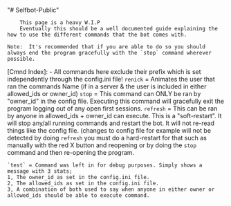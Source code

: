 "# Selfbot-Public" 

        This page is a heavy W.I.P
        Eventually this should be a well documented guide explaining the how to use the different commands that the bot comes with.

    Note:  It's recommended that if you are able to do so you should always end the program gracefully with the `stop` command wherever possible.

[Cmnd Index]: - All commands here exclude their prefix which is set independently through the config.ini file!
    `renick` = Animates the user that ran the commands Name (if in a server & the user is included in either allowed_ids or owner_id)
    `stop` = This command can ONLY be ran by "owner_id" in the config file. Executing this command will gracefully exit the program logging out of any open first sessions.
    `refresh` = This can be ran by anyone in allowed_ids + owner_id can execute. This is a "soft-restart". It will stop any/all running commands and restart the bot. It will not re-read things like the config file. (changes to config file for example will not be detected by doing `refresh` you must do a hard-restart for that such as manually with the red X button and reopening or by doing the `stop` command and then re-opening the program.
  
    `test` = Command was left in for debug purposes. Simply shows a message with 3 stats;
    1, The owner_id as set in the config.ini file.
    2, The allowed_ids as set in the config.ini file.
    3, A combination of both used to say when anyone in either owner or allowed_ids should be able to execute command.
